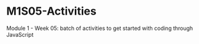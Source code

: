 # M1S05-Activities
Module 1 - Week 05: batch of activities to get started with coding through JavaScript
